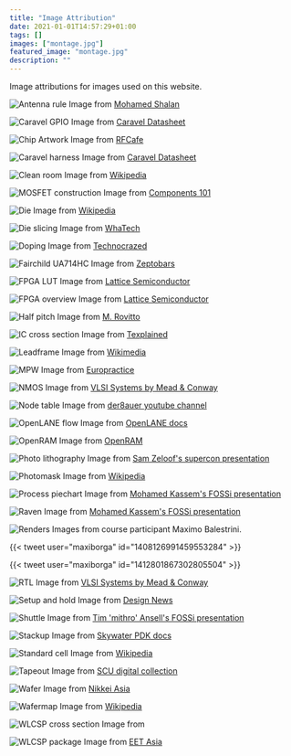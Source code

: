 ```yaml
---
title: "Image Attribution"
date: 2021-01-01T14:57:29+01:00
tags: []
images: ["montage.jpg"]
featured_image: "montage.jpg"
description: ""
---
```


Image attributions for images used on this website.

![Antenna rule](/antenna-rule.png)
Image from [Mohamed Shalan](https://www.youtube.com/watch?v=Vhyv0eq_mLU)

![Caravel GPIO](/caravel_gpio.png)
Image from [Caravel Datasheet](https://caravel-harness.readthedocs.io/en/latest/)

![Chip Artwork](/chip-artwork.jpeg)
Image from [RFCafe](https://www.rfcafe.com/miscellany/cool-pics/chip-art.htm)

![Caravel harness](/ciic_harness.png)
Image from [Caravel Datasheet](https://caravel-harness.readthedocs.io/en/latest/)

![Clean room](/clean-room.jpg)
Image from [Wikipedia](https://en.wikipedia.org/wiki/Cleanroom)

![MOSFET construction](/Construction-of-MOSFET.png)
Image from [Components 101](https://components101.com/articles/mosfet-symbol-working-operation-types-and-applications)

![Die](/die.jpg)
Image from [Wikipedia](https://en.wikipedia.org/wiki/Very_Large_Scale_Integration)

![Die slicing](/die-slicing.jpg)
Image from [WhaTech](https://www.whatech.com/markets-research/semiconductor-and-electronics/623348-wafer-dicing-saws-market-manufacturer-s-revenue-all-realized-positive-growth)

![Doping](/doping.png)
Image from [Technocrazed](https://www.technocrazed.com/2-5-electrons-and-u201cholesu2019u2019)

![Fairchild UA714HC](/Fairchild-UA714HC.jpg) 
Image from [Zeptobars](https://zeptobars.com/en/read/Fairchild-UA714HC-precision-opamp-fuses-trimming)

![FPGA LUT](/fpga-lut.png)
Image from [Lattice Semiconductor](http://www.latticesemi.com/iCE40)

![FPGA overview](/fpga-overview.png)
Image from [Lattice Semiconductor](http://www.latticesemi.com/iCE40)

![Half pitch](/half-pitch.png)
Image from [M. Rovitto](https://www.iue.tuwien.ac.at/phd/rovitto/node11.html)

![IC cross section](/ic-cross-section.jpeg)
Image from [Texplained](https://twitter.com/reivilo_t/status/1324402794783215616)

![Leadframe](/leadframe.jpg)
Image from [Wikimedia](https://commons.wikimedia.org/wiki/File:DIP_zagotovka.jpg)

![MPW](/mpw.jpg)
Image from [Europractice](https://europractice-ic.com/mpw-prototyping/general/mpw-minisic/)

![NMOS](/nmos.png)
Image from [VLSI Systems by Mead & Conway](https://www.researchgate.net/publication/234388249_Introduction_to_VLSI_systems)

![Node table](/node-table.png)
Image from [der8auer youtube channel](https://www.youtube.com/watch?v=1kQUXpZpLXI)

![OpenLANE flow](/openlane-flow.png)
Image from [OpenLANE docs](https://github.com/efabless/openlane)

![OpenRAM](/openram.jpg)
Image from [OpenRAM](https://openram.soe.ucsc.edu/)

![Photo lithography](/photolithography.png)
Image from [Sam Zeloof's supercon presentation](https://www.youtube.com/watch?v=23fTB3hG5cA)

![Photomask](/photomask.jpg)
Image from [Wikipedia](https://en.wikipedia.org/wiki/Photomask)

![Process piechart](/process-pie-chart.png)
Image from [Mohamed Kassem's FOSSi presentation](https://www.youtube.com/watch?v=HvWveK2fZt0)

![Raven](/raven.png)
Image from [Mohamed Kassem's FOSSi presentation](https://www.youtube.com/watch?v=HvWveK2fZt0)

![Renders](/maximo_render_1.jpeg)
Images from course participant Maximo Balestrini. 

{{< tweet user="maxiborga" id="1408126991459553284" >}}

{{< tweet user="maxiborga" id="1412801867302805504" >}}

![RTL](/rtl.png)
Image from [VLSI Systems by Mead & Conway](https://www.researchgate.net/publication/234388249_Introduction_to_VLSI_systems)

![Setup and hold](/setup_and_hold.png)
Image from [Design News](https://www.designnews.com/electronics-test/how-track-down-setup-and-hold-violations-mixed-signal-oscilloscope)

![Shuttle](/shuttle.png)
Image from [Tim 'mithro' Ansell's FOSSi presentation](https://www.youtube.com/watch?v=EczW2IWdnOM)

![Stackup](/stackup.png)
Image from [Skywater PDK docs](https://skywater-pdk.readthedocs.io/en/latest/)

![Standard cell](/standardcell-3d.png)
Image from [Wikipedia](https://en.wikipedia.org/wiki/Standard_cell)

![Tapeout](/tapeout.png)
Image from [SCU digital collection](https://content.scu.edu/digital/collection/svhocdm/id/723)

![Wafer](/wafer.jpg)
Image from [Nikkei Asia](https://asia.nikkei.com/Editor-s-Picks/Interview/Silicon-wafer-maker-cautious-despite-strong-chip-demand)

![Wafermap](/wafermap.svg)
Image from [Wikipedia](https://en.wikipedia.org/wiki/Wafer_(electronics))

![WLCSP cross section](/wlcsp-cross-section.jpg)
Image from []()

![WLCSP package](/wlcsp-package.png)
Image from [EET Asia](https://www.eetasia.com/18121903-infineon-launches-industrial-wlcsp-esmi/)
